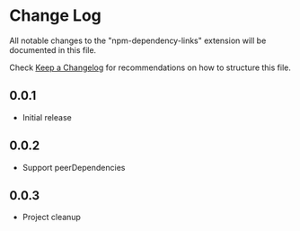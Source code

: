 # Change Log
All notable changes to the "npm-dependency-links" extension will be documented in this file.

Check [Keep a Changelog](http://keepachangelog.com/) for recommendations on how to structure this file.

## 0.0.1
- Initial release

## 0.0.2
- Support peerDependencies

## 0.0.3
- Project cleanup
